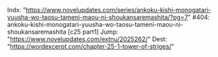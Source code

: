 Indx: "https://www.novelupdates.com/series/ankoku-kishi-monogatari-yuusha-wo-taosu-tameni-maou-ni-shoukansaremashita/?pg=7"
#404: ankoku-kishi-monogatari-yuusha-wo-taosu-tameni-maou-ni-shoukansaremashita [c25 part1]
Jump: "https://www.novelupdates.com/extnu/2025262/"
Dest: "https://wordexcerpt.com/chapter-25-1-tower-of-striges/"